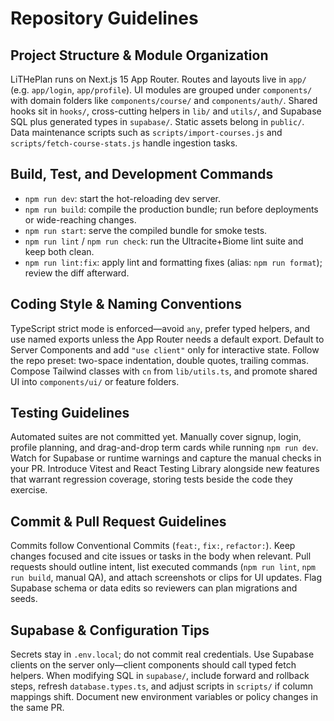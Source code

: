 # Repository Guidelines

## Project Structure & Module Organization
LiTHePlan runs on Next.js 15 App Router. Routes and layouts live in `app/` (e.g. `app/login`, `app/profile`). UI modules are grouped under `components/` with domain folders like `components/course/` and `components/auth/`. Shared hooks sit in `hooks/`, cross-cutting helpers in `lib/` and `utils/`, and Supabase SQL plus generated types in `supabase/`. Static assets belong in `public/`. Data maintenance scripts such as `scripts/import-courses.js` and `scripts/fetch-course-stats.js` handle ingestion tasks.

## Build, Test, and Development Commands
- `npm run dev`: start the hot-reloading dev server.
- `npm run build`: compile the production bundle; run before deployments or wide-reaching changes.
- `npm run start`: serve the compiled bundle for smoke tests.
- `npm run lint` / `npm run check`: run the Ultracite+Biome lint suite and keep both clean.
- `npm run lint:fix`: apply lint and formatting fixes (alias: `npm run format`); review the diff afterward.

## Coding Style & Naming Conventions
TypeScript strict mode is enforced—avoid `any`, prefer typed helpers, and use named exports unless the App Router needs a default export. Default to Server Components and add `"use client"` only for interactive state. Follow the repo preset: two-space indentation, double quotes, trailing commas. Compose Tailwind classes with `cn` from `lib/utils.ts`, and promote shared UI into `components/ui/` or feature folders.

## Testing Guidelines
Automated suites are not committed yet. Manually cover signup, login, profile planning, and drag-and-drop term cards while running `npm run dev`. Watch for Supabase or runtime warnings and capture the manual checks in your PR. Introduce Vitest and React Testing Library alongside new features that warrant regression coverage, storing tests beside the code they exercise.

## Commit & Pull Request Guidelines
Commits follow Conventional Commits (`feat:`, `fix:`, `refactor:`). Keep changes focused and cite issues or tasks in the body when relevant. Pull requests should outline intent, list executed commands (`npm run lint`, `npm run build`, manual QA), and attach screenshots or clips for UI updates. Flag Supabase schema or data edits so reviewers can plan migrations and seeds.

## Supabase & Configuration Tips
Secrets stay in `.env.local`; do not commit real credentials. Use Supabase clients on the server only—client components should call typed fetch helpers. When modifying SQL in `supabase/`, include forward and rollback steps, refresh `database.types.ts`, and adjust scripts in `scripts/` if column mappings shift. Document new environment variables or policy changes in the same PR.
